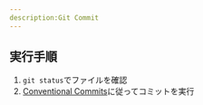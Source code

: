 ```yaml
---
description:Git Commit
---
```


## 実行手順

1. `git status`でファイルを確認
2. [Conventional Commits](https://www.conventionalcommits.org/en/v1.0.0/)に従ってコミットを実行
